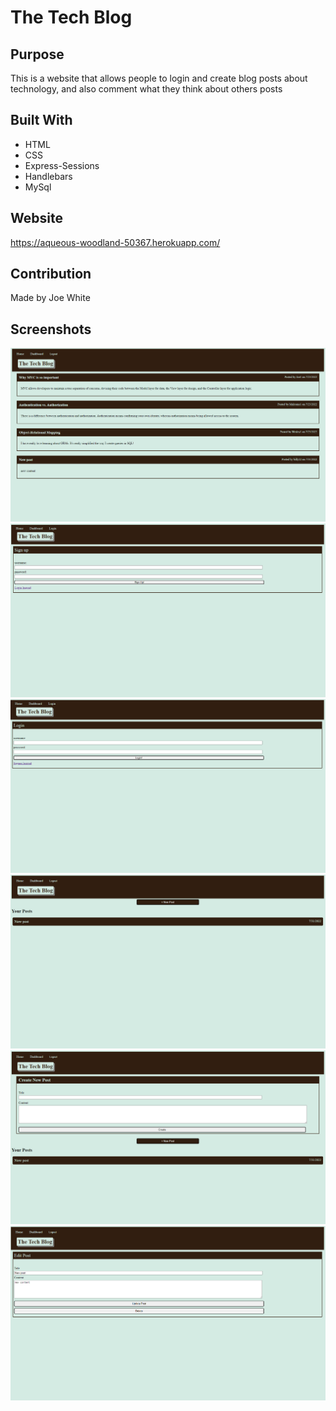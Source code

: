 # The Tech Blog

## Purpose
This is a website that allows people to login and create blog posts about technology, and also
comment what they think about others posts

## Built With
* HTML
* CSS
* Express-Sessions
* Handlebars
* MySql

## Website 
https://aqueous-woodland-50367.herokuapp.com/

## Contribution
Made by Joe White

## Screenshots
![screenshot](./assets/images/homepage.png) 
![screenshot](./assets/images/signup.png) 
![screenshot](./assets/images/login.png) 
![screenshot](./assets/images/dashboard.png) 
![screenshot](./assets/images/new-post.png) 
![screenshot](./assets/images/edit-post.png) 